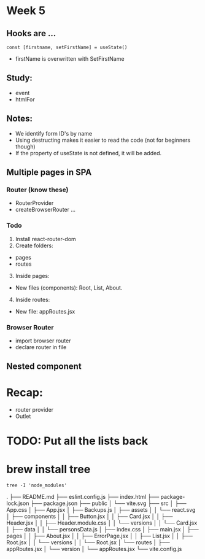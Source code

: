 # Week 5

## Hooks are ...

`const [firstname, setFirstName] = useState()`

- firstName is overwritten with SetFirstName

## Study:

- event
- htmlFor

## Notes:

- We identify form ID's by name
- Using destructing makes it easier to read the code (not for beginners though)
- If the property of useState is not defined, it will be added.

## Multiple pages in SPA

### Router (know these)

- RouterProvider
- createBrowserRouter
  ...

### Todo

1. Install react-router-dom
2. Create folders:

- pages
- routes

3. Inside pages:

- New files (components): Root, List, About.

4. Inside routes:

- New file: appRoutes.jsx

### Browser Router

- import browser router
- declare router in file

## Nested component

# Recap:

- router provider
- Outlet

# TODO: Put all the lists back

# brew install tree

`tree -I 'node_modules'`

.
├── README.md
├── eslint.config.js
├── index.html
├── package-lock.json
├── package.json
├── public
│ └── vite.svg
├── src
│ ├── App.css
│ ├── App.jsx
│ ├── Backups.js
│ ├── assets
│ │ └── react.svg
│ ├── components
│ │ ├── Button.jsx
│ │ ├── Card.jsx
│ │ ├── Header.jsx
│ │ ├── Header.module.css
│ │ └── versions
│ │ └── Card.jsx
│ ├── data
│ │ └── personsData.js
│ ├── index.css
│ ├── main.jsx
│ ├── pages
│ │ ├── About.jsx
│ │ ├── ErrorPage.jsx
│ │ ├── List.jsx
│ │ ├── Root.jsx
│ │ └── versions
│ │ └── Root.jsx
│ └── routes
│ ├── appRoutes.jsx
│ └── version
│ └── appRoutes.jsx
└── vite.config.js
